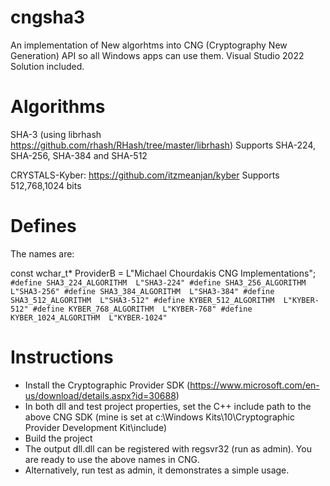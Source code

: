 # cngsha3

An implementation of New algorhtms into CNG (Cryptography New Generation) API so all Windows apps can use them.
Visual Studio 2022 Solution included.

# Algorithms
SHA-3 (using librhash https://github.com/rhash/RHash/tree/master/librhash)
Supports SHA-224, SHA-256, SHA-384 and SHA-512

CRYSTALS-Kyber: https://github.com/itzmeanjan/kyber
Supports 512,768,1024 bits

# Defines
The names are:

const wchar_t* ProviderB = L"Michael Chourdakis CNG Implementations";
`#define SHA3_224_ALGORITHM  L"SHA3-224"
#define SHA3_256_ALGORITHM  L"SHA3-256"
#define SHA3_384_ALGORITHM  L"SHA3-384"
#define SHA3_512_ALGORITHM  L"SHA3-512"
#define KYBER_512_ALGORITHM  L"KYBER-512"
#define KYBER_768_ALGORITHM  L"KYBER-768"
#define KYBER_1024_ALGORITHM  L"KYBER-1024"
`
# Instructions
* Install the Cryptographic Provider SDK (https://www.microsoft.com/en-us/download/details.aspx?id=30688)
* In both dll and test project properties, set the C++ include path to the above CNG SDK (mine is set at c:\Windows Kits\10\Cryptographic Provider Development Kit\include)
* Build the project
* The output dll.dll can be registered with regsvr32 (run as admin). You are ready to use the above names in CNG.
* Alternatively, run test as admin, it demonstrates a simple usage.


